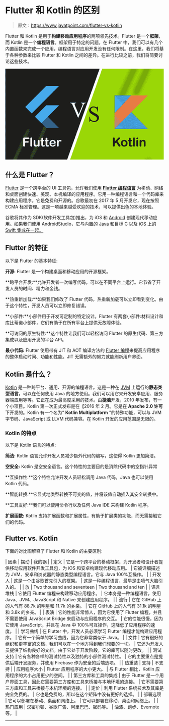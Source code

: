 # Flutter 和 Kotlin 的区别

> 原文：<https://www.javatpoint.com/flutter-vs-kotlin>

Flutter 和 Kotlin 是用于**构建移动应用程序**的两项领先技术。Flutter 是一个**框架**，而 Kotlin 是一个**编程语言**。框架用于特定的问题。在 Flutter 中，我们可以有几个内置函数来完成一个应用，编程语言对应用开发没有任何限制。在这里，我们将基于各种参数来比较 Flutter 和 Kotlin 之间的差异。在进行比较之前，我们将简要讨论这些技术。

![Flutter vs Kotlin](img/8d6207045fa66db2e50360c42451b561.png)

## 什么是 Flutter？

[Flutter](https://www.javatpoint.com/flutter) 是一个跨平台的 UI 工具包，允许我们使用 [**Flutter 编程语言**](https://www.javatpoint.com/flutter-dart-programming) 为移动、网络和桌面创建快速、美观、本机编译的应用程序。它用一种编程语言和一个代码库来构建应用程序。它是免费和开源的。谷歌最初在 2017 年 5 月开发它，现在按照 ECMA 标准管理。这是一项越来越受欢迎的技术，可以提供出色的本地体验。

谷歌将其作为 SDK(软件开发工具包)推出，为 iOS 和 [Android](https://www.javatpoint.com/android-tutorial) 创建现代移动应用。如果我们使用 AndroidStudio，它与内置的 [Java](https://www.javatpoint.com/java-tutorial) 和目标 C 以及 iOS 上的 [Swift 集成在一起。](https://www.javatpoint.com/ios-development-using-swift)

## Flutter 的特征

以下是 Flutter 的基本特征:

**开源:** Flutter 是一个构建桌面和移动应用的开源框架。

**跨平台开发:**允许开发者一次编写代码，可以在不同平台上运行。它节省了开发人员的时间、精力和金钱。

**热重新加载:**如果我们修改了 Flutter 代码，热重新加载可以立即看到变化。由于这个特性，开发人员可以立即修复错误。

**小部件:**小部件用于开发可定制的特定设计。Flutter 有两套小部件:材料设计和库比蒂诺小部件，它们有助于在所有平台上提供无故障体验。

**可访问的原生特性:**这个特性让我们可以轻松访问 Flutter 的原生代码、第三方集成以及应用开发的平台 API。

**最小代码:** Flutter 使用带有 JIT 和 AOT 编译方法的 [Flutter 编程](https://www.javatpoint.com/dart-programming)来提高应用程序的整体启动时间、功能和性能。JIT 无需额外的努力就能刷新用户界面。

## Kotlin 是什么？

[Kotlin](https://www.javatpoint.com/kotlin-tutorial) 是一种跨平台、通用、开源的编程语言。这是一种在 [JVM](https://www.javatpoint.com/jvm-java-virtual-machine) 上运行的**静态类型语言**，可以在任何使用 Java 的地方使用。我们可以用它来开发安卓应用、服务器端应用等等。它正在成为最高度采用的技术。由**捷脑**开发，2010 年发布，有一个小项目。Kotlin 第一次正式发布是在【2016 年 2 月。它是在 **Apache 2.0 许可**下开发的。Kotlin 有一个名为“ **Kotlin Multiplatform** ”的特殊功能，可以与 JVM 字节码、JavaScript 或 LLVM 代码兼容。在 Kotlin 开发的应用范围是无限的。

### Kotlin 的特点

以下是 Kotlin 语言的特点:

**简洁:** Kotlin 语言允许开发人员减少额外代码的编写，这使得 Kotlin 更加简洁。

**空安全:** Kotlin 是空安全语言。这个特性的主要目的是消除代码中的空指针异常

**互操作性:**这个特性允许开发人员轻松调用 Java 代码，Java 也可以使用 Kotlin 代码。

**智能转换:**它显式地类型转换不可变的值，并将该值自动插入其安全转换中。

**工具友好:**我们可以使用命令行以及任何 Java IDE 来构建 Kotlin 程序。

**扩展函数:** Kotlin 支持扩展函数和扩展属性，有助于扩展类的功能，而无需接触它们的代码。

## Flutter vs. Kotlin

下面的对比图解释了 Flutter 和 Kotlin 的主要区别:

| 因素 | 摆动 | 我的锅 |
| 定义 | 它是一个跨平台的移动框架，为开发者和设计者提供移动应用软件开发工具包，为 iOS 和安卓构建现代移动应用。 | 它被详细描述为 JVM、安卓和浏览器的静态类型编程语言。它与 Java 100%互操作。 |
| 开发人 | 这是一个由谷歌首先引入的框架。 | 这是一种编程语言，最早是由喷气大脑引入的。 |
| 放 | Two thousand and seventeen | Two thousand and ten |
| 语言堆栈 | 它使用 Flutter 编程来构建移动应用程序。 | 它本身是一种编程语言，使用 Java、JVM、JavaScript 和 Native 来创建应用程序。 |
| 流行 | 它在 GitHub 上的人气有 88.7k 的明星和 11.7k 的乡亲。 | 它在 GitHub 上的人气有 31.1k 的明星和 3.8k 的乡亲。 |
| 表演 | 它的性能非常惊人，因为它使用了 Flutter 编程，并且不需要使用 JavaScript Bridge 来启动与应用程序的交互。 | 它的性能很慢，因为它使用 JavaScript，并且在 Java 中 100%可互操作，这降低了应用程序的速度。 |
| 学习曲线 | 在 Flutter 中，开发人员必须学习 Flutter 编程才能构建应用程序。 | 它有一个简单的学习曲线，因为它非常类似于 Java。 |
| 文件 | 它有很好的组织和更丰富的文档，我们可以在一个地方得到我们想要的一切。 | 它还为开发人员提供了结构良好的文档。由于它处于开发阶段，它的库可以随时更改。 |
| 测试支持 | 它有各种各样的测试特性以及独特的小部件测试特性。 | 它的主要重点是提供后端开发服务，并使用 Firebase 作为安全的后端选项。 |
| 热重装 | 支持 | 不支持 |
| 应用程序大小 | Flutter 应用程序的大小更大。 | 与 Flutter 相比，Kotlin 应用程序的大小占用更少的空间。 |
| 第三方库和工具的集成 | 由于 Flutter 是一个用户界面工具，因此它需要第三方库和工具来桥接与本地环境的连接。 | 它不需要第三方库和工具来桥接与本机环境的连接。 |
| 定价 | 利用 Flutter 系统技术及其库是完全免费的。 | 它也是免费的，所以在这个矩阵中没有更好的选择。 |
| 部署选项 | 它可以部署在移动、桌面和网络上。 | 它可以部署在移动、桌面和网络上。 |
| 热门应用 | 汉密尔顿、谷歌广告、阿里巴巴、密码等。 | 油漆、跑步、Evernote 等。 |

* * *